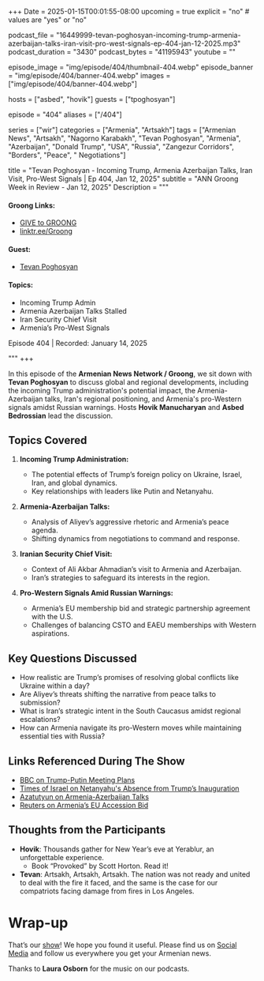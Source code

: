 +++
Date = 2025-01-15T00:01:55-08:00
upcoming = true
explicit = "no" # values are "yes" or "no"

podcast_file = "16449999-tevan-poghosyan-incoming-trump-armenia-azerbaijan-talks-iran-visit-pro-west-signals-ep-404-jan-12-2025.mp3"
podcast_duration = "3430"
podcast_bytes = "41195943"
youtube = ""

episode_image = "img/episode/404/thumbnail-404.webp"
episode_banner = "img/episode/404/banner-404.webp"
images = ["img/episode/404/banner-404.webp"]

hosts = ["asbed", "hovik"]
guests = ["tpoghosyan"]

episode = "404"
aliases = ["/404"]

series = ["wir"]
categories = ["Armenia", "Artsakh"]
tags = ["Armenian News", "Artsakh", "Nagorno Karabakh", "Tevan Poghosyan", "Armenia", "Azerbaijan", "Donald Trump", "USA", "Russia", "Zangezur Corridors", "Borders", "Peace", " Negotiations"]

title = "Tevan Poghosyan - Incoming Trump, Armenia Azerbaijan Talks, Iran Visit, Pro-West Signals | Ep 404, Jan 12, 2025"
subtitle = "ANN Groong Week in Review - Jan 12, 2025"
Description = """

#### Groong Links:
* [GIVE to GROONG](https://podcasts.groong.org/donate)
* [linktr.ee/Groong](https://linktr.ee/groong)

#### Guest:
* [Tevan Poghosyan](/guest/tpoghosyan)

#### Topics:
* Incoming Trump Admin
* Armenia Azerbaijan Talks Stalled
* Iran Security Chief Visit
* Armenia’s Pro-West Signals

Episode 404 | Recorded: January 14, 2025

"""
+++

In this episode of the **Armenian News Network / Groong**, we sit down with **Tevan Poghosyan** to discuss global and regional developments, including the incoming Trump administration's potential impact, the Armenia-Azerbaijan talks, Iran's regional positioning, and Armenia's pro-Western signals amidst Russian warnings. Hosts **Hovik Manucharyan** and **Asbed Bedrossian** lead the discussion.

## Topics Covered

1. **Incoming Trump Administration:**
   - The potential effects of Trump’s foreign policy on Ukraine, Israel, Iran, and global dynamics.
   - Key relationships with leaders like Putin and Netanyahu.

2. **Armenia-Azerbaijan Talks:**
   - Analysis of Aliyev’s aggressive rhetoric and Armenia’s peace agenda.
   - Shifting dynamics from negotiations to command and response.

3. **Iranian Security Chief Visit:**
   - Context of Ali Akbar Ahmadian’s visit to Armenia and Azerbaijan.
   - Iran’s strategies to safeguard its interests in the region.

4. **Pro-Western Signals Amid Russian Warnings:**
   - Armenia’s EU membership bid and strategic partnership agreement with the U.S.
   - Challenges of balancing CSTO and EAEU memberships with Western aspirations.

## Key Questions Discussed

- How realistic are Trump’s promises of resolving global conflicts like Ukraine within a day?
- Are Aliyev’s threats shifting the narrative from peace talks to submission?
- What is Iran’s strategic intent in the South Caucasus amidst regional escalations?
- How can Armenia navigate its pro-Western moves while maintaining essential ties with Russia?

## Links Referenced During The Show

- [BBC on Trump-Putin Meeting Plans](https://www.bbc.com/news/articles/cz7e3qzpn9xo)
- [Times of Israel on Netanyahu's Absence from Trump’s Inauguration](https://www.timesofisrael.com/netanyahu-unlikely-to-attend-trump-inauguration-aide-says/)
- [Azatutyun on Armenia-Azerbaijan Talks](https://www.azatutyun.am/a/33268543.html)
- [Reuters on Armenia’s EU Accession Bid](https://www.reuters.com/world/armenian-government-approves-bill-launch-eu-accession-bid-2025-01-09/)

## Thoughts from the Participants
* **Hovik**: Thousands gather for New Year’s eve at Yerablur, an unforgettable experience.
    * Book “Provoked” by Scott Horton. Read it!
* **Tevan**: Artsakh, Artsakh, Artsakh. The nation was not ready and united to deal with the fire it faced, and the same is the case for our compatriots facing damage from fires in Los Angeles.

# Wrap-up

That’s our [show](https://podcasts.groong.org/)! We hope you found it useful. Please find us on [Social Media](https://linktr.ee/groong) and follow us everywhere you get your Armenian news.

Thanks to **Laura Osborn** for the music on our podcasts.
